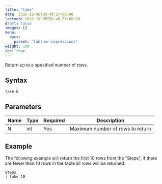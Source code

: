 ```yaml
---
title: "take"
date: 2020-10-06T08:48:57+00:00
lastmod: 2020-10-06T08:48:57+00:00
draft: false
images: []
menu:
  docs:
    parent: "tabluar-expressions"
weight: 100
toc: true
---
```


Return up to a specified number of rows.

## Syntax

```
take N
```

## Parameters

| Name | Type | Required | Description |
| --- | --- | --- | --- |
| N | int | Yes | Maximum number of rows to return |

## Example

The following example will return the first 10 rows from the "Steps", if there are fewer than 10 rows in the table all rows will be returned.

```
Steps
| take 10
```
